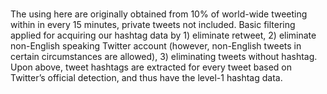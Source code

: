 # 

The using here are originally obtained from 10% of world-wide tweeting within in every 15 minutes, private tweets not included. Basic filtering applied for acquiring our hashtag data by 1) eliminate retweet, 2) eliminate non-English speaking Twitter account (however, non-English tweets in certain circumstances are allowed), 3) eliminating tweets without hashtag. Upon above, tweet hashtags are extracted for every tweet based on Twitter’s official detection, and thus have the level-1 hashtag data. 
